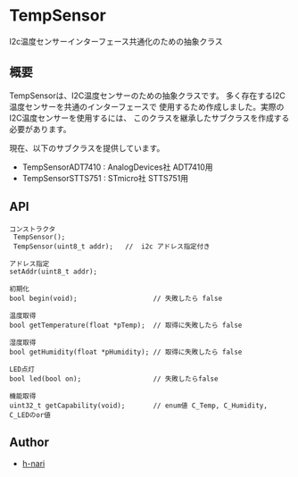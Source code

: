 # TempSensor

I2c温度センサーインターフェース共通化のための抽象クラス

## 概要

TempSensorは、I2C温度センサーのための抽象クラスです。
多く存在するI2C温度センサーを共通のインターフェースで
使用するため作成しました。実際のI2C温度センサーを使用するには、
このクラスを継承したサブクラスを作成する必要があります。

現在、以下のサブクラスを提供しています。

- TempSensorADT7410 : AnalogDevices社 ADT7410用
- TempSensorSTTS751 : STmicro社 STTS751用

## API

~~~
コンストラクタ
 TempSensor();
 TempSensor(uint8_t addr);   //  i2c アドレス指定付き
~~~
~~~
アドレス指定
setAddr(uint8_t addr);
~~~
~~~
初期化
bool begin(void);                   // 失敗したら false
~~~
~~~
温度取得
bool getTemperature(float *pTemp);  // 取得に失敗したら false
~~~
~~~
湿度取得
bool getHumidity(float *pHumidity); // 取得に失敗したら false
~~~
~~~
LED点灯
bool led(bool on);                  // 失敗したらfalse
~~~
~~~
機能取得
uint32_t getCapability(void);       // enum値 C_Temp, C_Humidity, C_LEDのor値
~~~

## Author

- [h-nari](https://github.com/h-nari "h-nari (Hiroshi Narimatsu)")
